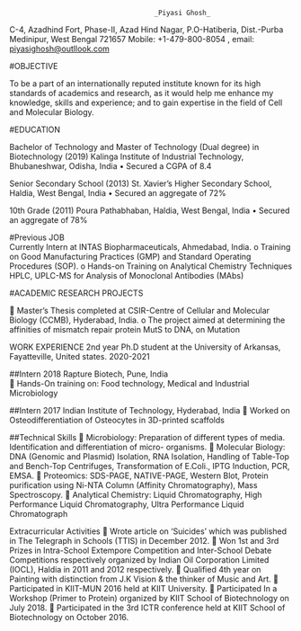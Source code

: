                                         _Piyasi Ghosh_
C-4, Azadhind Fort, Phase-II, Azad Hind Nagar, P.O-Hatiberia, Dist.-Purba Medinipur, West Bengal 721657 
Mobile: +1-479-800-8054 , email: piyasighosh@outllook.com 

#OBJECTIVE

To be a part of an internationally reputed institute known for its high standards of academics and research, as it would help me enhance my knowledge, skills and experience; and to gain expertise in the field of Cell and Molecular Biology. 

#EDUCATION
										     
Bachelor of Technology and Master of Technology (Dual degree) in Biotechnology (2019)
Kalinga Institute of Industrial Technology, Bhubaneshwar, Odisha, India
•	Secured a CGPA of 8.4
 
Senior Secondary School (2013)
St. Xavier’s Higher Secondary School, Haldia, West Bengal, India
•	Secured an aggregate of 72%

10th Grade (2011)
Poura Pathabhaban, Haldia, West Bengal, India 
•	Secured an aggregate of 78%


#Previous  JOB                                                                                                                                                                                                                                                                
Currently Intern at INTAS Biopharmaceuticals, Ahmedabad, India.
o	Training on Good Manufacturing Practices (GMP) and Standard Operating Procedures (SOP).
o	Hands-on Training on Analytical Chemistry Techniques HPLC, UPLC-MS for Analysis of Monoclonal Antibodies (MAbs)

#ACADEMIC RESEARCH PROJECTS

	Master’s Thesis completed at CSIR-Centre of Cellular and Molecular Biology (CCMB), Hyderabad, India.
o	The project aimed at determining the affinities of mismatch repair protein MutS to DNA, on Mutation

WORK EXPERIENCE
2nd year Ph.D student at the University of Arkansas, Fayatteville, United states.        2020-2021									





##Intern						          				2018
Rapture Biotech, Pune, India			
	Hands-On training on: Food technology, Medical and Industrial Microbiology


##Intern										2017
Indian Institute of Technology, Hyderabad, India 
	Worked on Osteodifferentiation of Osteocytes in 3D-printed scaffolds

##Technical Skills
	Microbiology: Preparation of different types of media. Identification and differentiation of micro- organisms.
	Molecular Biology: DNA (Genomic and Plasmid) Isolation, RNA Isolation, Handling of Table-Top and Bench-Top Centrifuges, Transformation of E.Coli., IPTG Induction, PCR, EMSA.
	Proteomics: SDS-PAGE, NATIVE-PAGE, Western Blot, Protein purification using Ni-NTA Column (Affinity Chromatography), Mass Spectroscopy.
	Analytical Chemistry: Liquid Chromatography, High Performance Liquid Chromatography, Ultra Performance Liquid Chromatograph

Extracurricular Activities
	Wrote article on ‘Suicides’ which was published in The Telegraph in Schools (TTIS) in December 2012.
	Won 1st and 3rd Prizes in Intra-School Extempore Competition and Inter-School Debate Competitions respectively organized by Indian Oil Corporation Limited (IOCL), Haldia in 2011 and 2012 respectively.
	Qualified 4th year on Painting with distinction from J.K Vision & the thinker of Music and Art.
	Participated in KIIT-MUN 2016 held at KIIT University.
	Participated In a Workshop (Primer to Protein) organized by KIIT School of Biotechnology on July 2018.
	Participated in the 3rd ICTR conference held at KIIT School of Biotechnology on October 2016.
